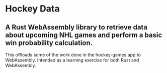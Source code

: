 # Hockey Data

## A Rust WebAssembly library to retrieve data about upcoming NHL games and perform a basic win probability calculation.

This offloads some of the work done in the hockey-games app to WebAssembly. Intended as a learning exercise for both Rust and WebAssembly.
